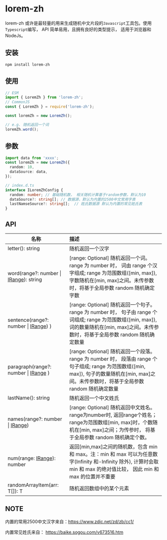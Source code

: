 # lorem-zh

lorem-zh 或许是最轻量的用来生成随机中文片段的`Javascript`工具包。使用`Typescript`编写， API 简单易用，且拥有良好的类型提示， 适用于浏览器和 NodeJs。

## 安装

```shell
npm install lorem-zh
```

## 使用

```typescript
// ESM
import { LoremZh } from 'lorem-zh';
// CommonJS
const { LoremZh } = require('lorem-zh');
```

```typescript
const loremZh = new LoremZh();

// e.g. 随机返回一个词
loremZh.word();
```

## 参数

```typescript
import data from 'xxxx';
const loremZh = new LoremZh({
  random: 10,
  dataSource: data,
});

// index.d.ts
interface ILoremZhConfig {
  random: number; // 基础随机数， 相关随机计算基于random参数，默认为10
  dataSource?: string[]; // 数据源，默认为内置的2500中文常用字表
  lastNamseSource?: string[];  // 姓氏数据源 默认为内置的常见姓氏表
}
```

## API

| 名称                                                         | 描述                                                         |
| ------------------------------------------------------------ | :----------------------------------------------------------- |
| letter(): string                                             | 随机返回一个汉字                                             |
| word(range?: number \| [IRange](./src/types/lorem-zh.ts)): string | [range: Optional] 随机返回一个词。range 为 number 时， 词由 range 个汉字组成; range 为范围数组([min, max]), 字数随机在[min, max]之间。未传参数时，将基于全局参数 random 随机确定字数 |
| sentence(range?: number \| [IRange](./src/types/lorem-zh.ts)) ) | [range: Optional] 随机返回一个句子。range 为 number 时， 句子由 range 个词组成; range 为范围数组([min, max]), 词的数量随机在[min, max]之间。未传参数时，将基于全局参数 random 随机确定数量 |
| paragraph(range?: number \| [IRange](./src/types/lorem-zh.ts) ) | [range: Optional] 随机返回一个段落。range 为 number 时， 段落由 range 个句子组成; range 为范围数组([min, max]), 句子的数量随机在[min, max]之间。未传参数时，将基于全局参数 random 随机确定数量 |
| lastName(): string                                           | 随机返回一个中文姓氏                                         |
| names(range?: number \| [IRange](./src/types/lorem-zh.ts))   | [range: Optional] 随机返回中文姓名。range为number时, 返回range个姓名；range为范围数组[min, max]时，个数随机在[min, max]之间；为传参时， 将基于全局参数 random 随机确定个数。 |
| num(range: [IRange](./src/types/lorem-zh.ts)): number        | 返回[min,max]之间的随机数，包含 min 和 max。注：min 和 max 可以为任意数字(Infinity 和-Infinity 除外), 计算时会取 min 和 max 的绝对值比较， 因此 min 和 max 的位置并不重要 |
| randomArrayItem<T>(arr: T[]): T                              | 随机返回数组中的某个元素                                     |



## NOTE

内置的常用2500中文汉字来自：https://www.zdic.net/zd/zb/cc1/

内置常见姓氏来自： https://baike.sogou.com/v673516.htm
